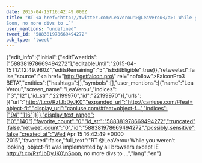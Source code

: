 ```yaml
---
date: 2015-04-15T16:42:49.000Z
title: "RT <a href='http://twitter.com/LeaVerou'>@LeaVerou</a>: While you weren’t looking, object-fit was implemented by all browsers except IE http://t.co/RzfJbDyJK0
Soon, no more divs to …″"
user_mentions: "undefined"
tweet_id: "588381978669494272"
pub_type: "tweet"
---
```

{"edit_info":{"initial":{"editTweetIds":["588381978669494272"],"editableUntil":"2015-04-15T17:12:49.980Z","editsRemaining":"5","isEditEligible":true}},"retweeted":false,"source":"<a href=\"http://getfalcon.pro\" rel=\"nofollow\">FalconPro3 BETA</a>","entities":{"hashtags":[],"symbols":[],"user_mentions":[{"name":"Lea Verou","screen_name":"LeaVerou","indices":["3","12"],"id_str":"22199970","id":"22199970"}],"urls":[{"url":"http://t.co/RzfJbDyJK0","expanded_url":"http://caniuse.com/#feat=object-fit","display_url":"caniuse.com/#feat=object-f…","indices":["94","116"]}]},"display_text_range":["0","140"],"favorite_count":"0","id_str":"588381978669494272","truncated":false,"retweet_count":"0","id":"588381978669494272","possibly_sensitive":false,"created_at":"Wed Apr 15 16:42:49 +0000 2015","favorited":false,"full_text":"RT @LeaVerou: While you weren’t looking, object-fit was implemented by all browsers except IE http://t.co/RzfJbDyJK0\nSoon, no more divs to …","lang":"en"}
